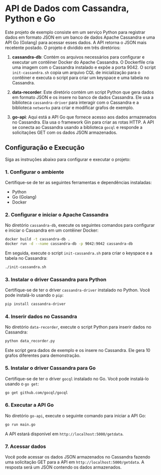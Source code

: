 # API de Dados com Cassandra, Python e Go

Este projeto de exemplo consiste em um serviço Python para registrar dados em formato JSON em um banco de dados Apache Cassandra e uma API Go (Golang) para acessar esses dados. A API retorna o JSON mais recetente postado.
O projeto é dividido em três diretórios:

1. **cassandra-db**: Contém os arquivos necessários para configurar e executar um contêiner Docker do Apache Cassandra. O Dockerfile cria uma imagem com o Cassandra instalado e expõe a porta 9042. O script `init-cassandra.sh` copia um arquivo CQL de inicialização para o contêiner e executa o script para criar um keyspace e uma tabela no Cassandra.

2. **data-recorder**: Este diretório contém um script Python que gera dados em formato JSON e os insere no banco de dados Cassandra. Ele usa a biblioteca `cassandra-driver` para interagir com o Cassandra e a biblioteca `networkx` para criar e modificar grafos de exemplo.

3. **go-api**: Aqui está a API Go que fornece acesso aos dados armazenados no Cassandra. Ela usa o framework Gin para criar as rotas HTTP. A API se conecta ao Cassandra usando a biblioteca `gocql` e responde a solicitações GET com os dados JSON armazenados.

## Configuração e Execução

Siga as instruções abaixo para configurar e executar o projeto:

### 1. Configurar o ambiente

Certifique-se de ter as seguintes ferramentas e dependências instaladas:

- Python
- Go (Golang)
- Docker

### 2. Configurar e iniciar o Apache Cassandra

No diretório `cassandra-db`, execute os seguintes comandos para configurar e iniciar o Cassandra em um contêiner Docker:

```sh
docker build -t cassandra-db .
docker run -d --name cassandra-db -p 9042:9042 cassandra-db
```

Em seguida, execute o script `init-cassandra.sh` para criar o keyspace e a tabela no Cassandra:

```sh
./init-cassandra.sh
```

### 3. Instalar o driver Cassandra para Python

Certifique-se de ter o driver `cassandra-driver` instalado no Python. Você pode instalá-lo usando o `pip`:

```sh
pip install cassandra-driver
```

### 4. Inserir dados no Cassandra

No diretório `data-recorder`, execute o script Python para inserir dados no Cassandra:

```sh
python data_recorder.py
```

Este script gera dados de exemplo e os insere no Cassandra. Ele gera 10 grafos diferentes para demonstração.

### 5. Instalar o driver Cassandra para Go

Certifique-se de ter o driver `gocql` instalado no Go. Você pode instalá-lo usando o `go get`:

```sh
go get github.com/gocql/gocql
```

### 6. Executar a API Go

No diretório `go-api`, execute o seguinte comando para iniciar a API Go:

```sh
go run main.go
```

A API estará disponível em `http://localhost:5000/getdata`.

### 7. Acessar dados

Você pode acessar os dados JSON armazenados no Cassandra fazendo uma solicitação GET para a API em `http://localhost:5000/getdata`. A resposta será um JSON contendo os dados armazenados.
